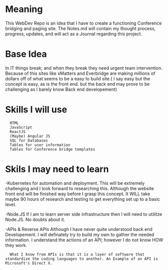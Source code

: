# Meaning
This WebDev Repo is an idea that I have to create a functioning Conference bridging and paging site. The Notes.md will contain my 
thought process, progress, updates, and will act as a Journal regarding this project. 



# Base Idea
  In IT things break; and when they break they need urgent team intervention. Because of this sites like xMatters and Everbridge are making 
  millions of dollars off of what seems to be a easy to build site.( I say easy but the concept is easy, as is the front end. but the back end 
  may prove to be challenging as I barely know Back end developement)
  
  
# Skills I will use
      HTML
      JavaScript
      ReactJS
      (Maybe) Angular JS
      SQL for Databases 
      Tables for user information
      Tables for Conference bridge templates
         
         
         
# Skils I may need to learn
-Kubernetes for automation and deployment. 
      This will be extremely challenging and I look forward to researching this. Although the website front end will be finished way before
      I grasp this concept. It WILL take maybe 90 hours of research and testing to get everything set up to a basic level. 
     
 -Node.JS
  If I am to learn server side infrastructure then I will need to utilitze Node.JS. No doubts about it. 
  
  
  -APIs & Reverse APIs
      Although I have never quite understood back end Developement. I will definately try to build my own to gather the needed information. 
      I understand the actions of an API; however I do not know HOW they work. 
      
      
      What I know from APIs is that it is a layer of software that standardize the coding languages to another. An Example of an API is Microsoft's Direct X.
      
  
 
    
  
  
